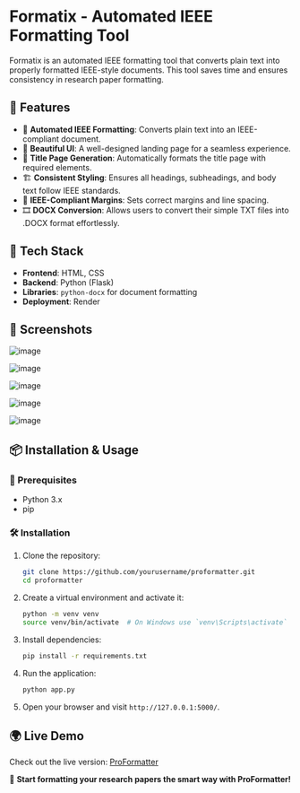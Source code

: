 # Formatix - Automated IEEE Formatting Tool


Formatix is an automated IEEE formatting tool that converts plain text into properly formatted IEEE-style documents. This tool saves time and ensures consistency in research paper formatting.

## 🚀 Features

- 📄 **Automated IEEE Formatting**: Converts plain text into an IEEE-compliant document.
- 🎨 **Beautiful UI**: A well-designed landing page for a seamless experience.
- 📑 **Title Page Generation**: Automatically formats the title page with required elements.
- 🏗 **Consistent Styling**: Ensures all headings, subheadings, and body text follow IEEE standards.
- 📏 **IEEE-Compliant Margins**: Sets correct margins and line spacing.
- 🎞 **DOCX Conversion**: Allows users to convert their simple TXT files into .DOCX format effortlessly.
  
## 🔧 Tech Stack

- **Frontend**: HTML, CSS 
- **Backend**: Python (Flask)
- **Libraries**: `python-docx` for document formatting
- **Deployment**: Render

## 📸 Screenshots
![image](https://github.com/user-attachments/assets/e999038d-c5db-477d-b8fe-730abbc0b8f3)

![image](https://github.com/user-attachments/assets/dced677d-996b-4862-8995-469985569cb1)

![image](https://github.com/user-attachments/assets/38e3cab7-9c1d-45b5-91ce-63c5726d0e1c)

![image](https://github.com/user-attachments/assets/161572ff-7d1e-4c44-8a44-7d4c88a1c409)

![image](https://github.com/user-attachments/assets/c44e2e52-7e2f-4686-9a7a-52e888d2cc91)



## 📦 Installation & Usage

### 🔨 Prerequisites

- Python 3.x
- pip

### 🛠 Installation

1. Clone the repository:
   ```bash
   git clone https://github.com/yourusername/proformatter.git
   cd proformatter
   ```

2. Create a virtual environment and activate it:
   ```bash
   python -m venv venv
   source venv/bin/activate  # On Windows use `venv\Scripts\activate`
   ```

3. Install dependencies:
   ```bash
   pip install -r requirements.txt
   ```

4. Run the application:
   ```bash
   python app.py
   ```

5. Open your browser and visit `http://127.0.0.1:5000/`.

## 🌍 Live Demo

Check out the live version: [ProFormatter](https://proformatter.onrender.com/)



🚀 **Start formatting your research papers the smart way with ProFormatter!**
